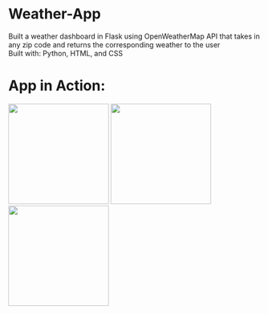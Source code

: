 # Weather-App
Built a weather dashboard in Flask using OpenWeatherMap API that takes in any zip code and returns the corresponding weather to the user <br>
Built with: Python, HTML, and CSS

# App in Action:
<p float="left>
  <img src="https://user-images.githubusercontent.com/55611197/109895259-ea9e2400-7c5c-11eb-9241-6ffc03cd99fd.png" width="100">
  <img src="https://user-images.githubusercontent.com/55611197/109895259-ea9e2400-7c5c-11eb-9241-6ffc03cd99fd.png" width="200">                                    
  <img src="https://user-images.githubusercontent.com/55611197/109893502-c55be680-7c59-11eb-8cc8-67c09acd17cc.png" width="200">
  <img src="https://user-images.githubusercontent.com/55611197/109893558-d7d62000-7c59-11eb-8487-725f8da11d4b.png" width="200">
</p>


